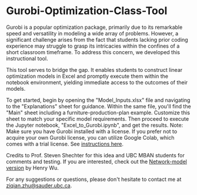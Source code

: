 # Gurobi-Optimization-Class-Tool

Gurobi is a popular optimization package, primarily due to its remarkable speed and versatility in modeling a wide array of problems. However, a significant challenge arises from the fact that students lacking prior coding experience may struggle to grasp its intricacies within the confines of a short classroom timeframe. To address this concern, we developed this instructional tool.

This tool serves to bridge the gap. It enables students to construct linear optimization models in Excel and promptly execute them within the notebook environment, yielding immediate access to the outcomes of their models.

To get started, begin by opening the "Model_Inputs.xlsx" file and navigating to the "Explanations" sheet for guidance. Within the same file, you'll find the "Main" sheet including a furniture-production-plan example. Customize this sheet to match your specific model requirements. Then proceed to execute the Jupyter notebook, "Excel_to_Gurobi.ipynb", and get the results. Note: Make sure you have Gurobi installed with a license. If you prefer not to acquire your own Gurobi license, you can utilize Google Colab, which comes with a trial license. See [instructions here](https://support.gurobi.com/hc/en-us/articles/4409582394769-Google-Colab-Installation-and-Licensing). 

Credits to Prof. Steven Shechter for this idea and UBC MBAN students for comments and testing. If you are interested, check out the [Network-model version](https://github.com/ihenrywu/Gurobi-Tool-Network-Model) by Henry Wu. 

For any suggestions or questions, please don't hesitate to contact me at ziqian.zhu@sauder.ubc.ca.
